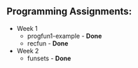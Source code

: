 ## Programming Assignments:
* Week 1
  - progfun1-example - **Done**
  - recfun - **Done**
* Week 2
  - funsets - **Done**
